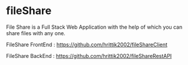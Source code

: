 # fileShare

File Share is a Full Stack Web Application with the help of which you can share files with any one. 

FileShare FrontEnd : https://github.com/hrittik2002/fileShareClient

FileShare BackEnd : https://github.com/hrittik2002/fileShareRestAPI
